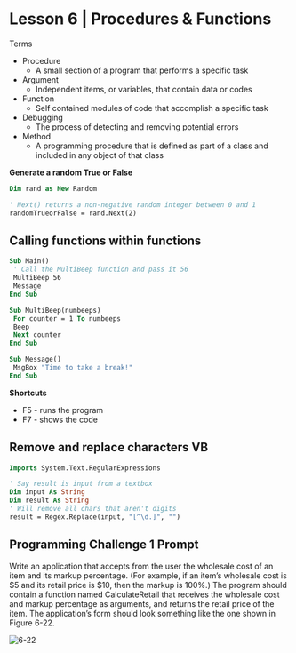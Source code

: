 # Lesson 6 | Procedures & Functions

Terms
- Procedure
    - A small section of a program that performs a specific task
- Argument
    - Independent items, or variables, that contain data or codes
- Function
    - Self contained modules of code that accomplish a specific task
- Debugging
    - The process of detecting and removing potential errors
- Method
    - A programming procedure that is defined as part of a class and included in any object of that class

**Generate a random True or False**

```vb
Dim rand as New Random

' Next() returns a non-negative random integer between 0 and 1
randomTrueorFalse = rand.Next(2)
```

## Calling functions within functions

```vb
Sub Main()
 ' Call the MultiBeep function and pass it 56
 MultiBeep 56
 Message
End Sub

Sub MultiBeep(numbeeps)
 For counter = 1 To numbeeps
 Beep
 Next counter
End Sub

Sub Message()
 MsgBox "Time to take a break!"
End Sub
```
**Shortcuts**

- F5 - runs the program
- F7 - shows the code

## Remove and replace characters VB

```vb
Imports System.Text.RegularExpressions

' Say result is input from a textbox
Dim input As String
Dim result As String
' Will remove all chars that aren't digits
result = Regex.Replace(input, "[^\d.]", "")
```

## Programming Challenge 1 Prompt

Write an application that accepts from the user the wholesale cost of an item and its
markup percentage. (For example, if an item’s wholesale cost is $5 and its retail
price is $10, then the markup is 100%.)
The program should contain a function named CalculateRetail that receives the
wholesale cost and markup percentage as arguments, and returns the retail price
of the item. The application’s form should look something like the one shown in
Figure 6-22.

![6-22](https://user-images.githubusercontent.com/61941978/155856678-9fdf06a2-9518-4a97-9310-4395a2010010.png)



